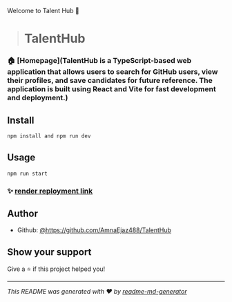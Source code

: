 Welcome to Talent Hub 👋


> # TalentHub

### 🏠 [Homepage](TalentHub is a TypeScript-based web application that allows users to search for GitHub users, view their profiles, and save candidates for future reference. The application is built using React and Vite for fast development and deployment.)

## Install

```sh
npm install and npm run dev
```

## Usage

```sh
npm run start
```
### ✨ [render reployment link]( https://talenthub-5.onrender.com  )

## Author

* Github: [@https:\/\/github.com\/AmnaEjaz488\/TalentHub](https://github.com/https:\/\/github.com\/AmnaEjaz488\/TalentHub)

## Show your support

Give a ⭐️ if this project helped you!

***
_This README was generated with ❤️ by [readme-md-generator](https://github.com/kefranabg/readme-md-generator)_